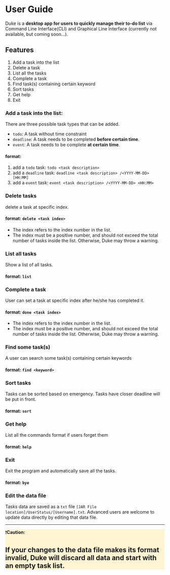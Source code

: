 # User Guide

Duke is a **desktop app for users to quickly manage their to-do list** via Command Line Interface(CLI) and
Graphical Line Interface (currently not available, but coming soon...).

## Features 
1. Add a task into the list
2. Delete a task
3. List all the tasks
4. Complete a task
5. Find task(s) containing certain keyword
6. Sort tasks
7. Get help
8. Exit

### Add a task into the list: 

There are three possible task types that can be added.
* `todo`: A task without time constraint
* `deadline`: A task needs to be completed **before certain time**.
* `event`: A task needs to be complete **at certain time**.

#### format: 
1. add a `todo` task: `todo <task description>`
2. add a `deadline` task: `deadline <task description> /<YYYY-MM-DD> [HH:MM]`
3. add a `event` task: `event <task description> /<YYYY-MM-DD> <HH:MM>`

### Delete tasks
delete a task at specific index.

#### format: `delete <task index>`
- The index refers to the index number in the list.
- The index must be a positive number, and should not exceed the total number of tasks inside the list.
Otherwise, Duke may throw a warning.



### List all tasks
Show a list of all tasks.
#### format: `list`


### Complete a task

User can set a task at specific index after he/she has completed it.

#### format: `done <task index>`
- The index refers to the index number in the list.
- The index must be a positive number, and should not exceed the total number of tasks inside the list.
  Otherwise, Duke may throw a warning.

### Find some task(s)

A user can search some task(s) containing certain keywords

#### format: `find <keyword>`

### Sort tasks

Tasks can be sorted based on emergency. Tasks have closer deadline will be put in front.

#### format: `sort`

### Get help

List all the commands format if users forget them

#### format: `help`

### Exit

Exit the program and automatically save all the tasks.

#### format: `bye`

### Edit the data file

Tasks data are saved as a `txt` file `[JAR File location]/UserStatus/[Username].txt`.
Advanced users are welcome to update data directly by editing that data file.


---
<div style="background-color:#fff4d4">

:exclamation:**Caution:**

If your changes to the data file makes its format invalid,
Duke will discard all data and start with an empty task list.
---
</div>
